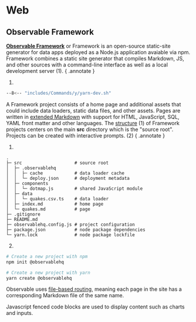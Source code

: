 # Web

## Observable Framework

[**Observable Framework**](https://observablehq.com/framework/what-is-framework) or Framework is an open-source static-site generator for data apps deployed as a Node.js application avaiable via npm.
Framework combines a static site generator that compiles Markdown, JS, and other sources with a command-line interface as well as a local development server (1).
{ .annotate }

1. 
```sh title="Run local development server"
--8<-- "includes/Commands/y/yarn-dev.sh"
```


A Framework project consists of a home page and additional assets that could include data loaders, static data files, and other assets.
Pages are written in [extended Markdown](https://observablehq.com/framework/markdown#markdown) with support for HTML, JavaScript, SQL, YAML front matter and other languages.
The [structure](https://observablehq.com/framework/project-structure#project-structure) (1) of Framework projects centers on the main **src** directory which is the "source root". 
Projects can be created with interactive prompts. (2)
{ .annotate }

1. 
```
.
├─ src                    # source root
│  ├─ .observablehq
│  │  ├─ cache            # data loader cache
│  │  └─ deploy.json      # deployment metadata
│  ├─ components
│  │  └─ dotmap.js        # shared JavaScript module
│  ├─ data
│  │  └─ quakes.csv.ts    # data loader
│  ├─ index.md            # home page
│  └─ quakes.md           # page
├─ .gitignore
├─ README.md
├─ observablehq.config.js # project configuration
├─ package.json           # node package dependencies
└─ yarn.lock              # node package lockfile
```
2. 
```sh
# Create a new project with npm
npm init @observablehq

# Create a new project with yarn
yarn create @observablehq
```

Observable uses [file-based routing](https://observablehq.com/framework/project-structure#routing), meaning each page in the site has a corresponding Markdown file of the same name.

Javascript fenced code blocks are used to display content such as charts and inputs.

